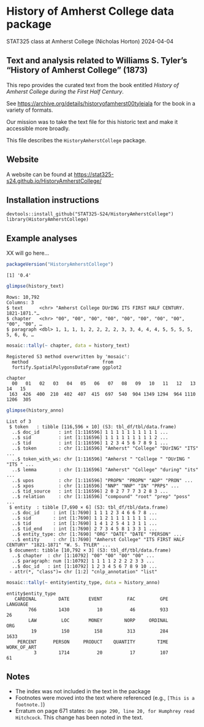 # History of Amherst College data package
STAT325 class at Amherst College (Nicholas Horton)
2024-04-04

## Text and analysis related to Williams S. Tyler’s “History of Amherst College” (1873)

This repo provides the curated text from the book entitled *History of
Amherst College during the First Half Century*.

See https://archive.org/details/historyofamherst00tyleiala for the book
in a variety of formats.

Our mission was to take the text file for this historic text and make it
accessible more broadly.

This file describes the `HistoryAmherstCollege` package.

## Website

A website can be found at
https://stat325-s24.github.io/HistoryAmherstCollege/

## Installation instructions

    devtools::install_github("STAT325-S24/HistoryAmherstCollege")
    library(HistoryAmherstCollege)

## Example analyses

XX will go here…

``` r
packageVersion("HistoryAmherstCollege")
```

    [1] '0.4'

``` r
glimpse(history_text)
```

    Rows: 10,792
    Columns: 3
    $ text      <chr> "Amherst College DUrING ITS FIRST HALF CENTURY.  1821-1871."…
    $ chapter   <chr> "00", "00", "00", "00", "00", "00", "00", "00", "00", "00", …
    $ paragraph <dbl> 1, 1, 1, 1, 2, 2, 2, 2, 3, 3, 4, 4, 4, 5, 5, 5, 5, 5, 6, 6, …

``` r
mosaic::tally(~ chapter, data = history_text)
```

    Registered S3 method overwritten by 'mosaic':
      method                           from   
      fortify.SpatialPolygonsDataFrame ggplot2

    chapter
      00   01   02   03   04   05   06   07   08   09   10   11   12   13   14   15 
     163  426  400  210  402  407  415  697  540  904 1349 1294  964 1110 1206  305 

``` r
glimpse(history_anno)
```

    List of 3
     $ token   : tibble [116,596 × 10] (S3: tbl_df/tbl/data.frame)
      ..$ doc_id       : int [1:116596] 1 1 1 1 1 1 1 1 1 1 ...
      ..$ sid          : int [1:116596] 1 1 1 1 1 1 1 1 1 2 ...
      ..$ tid          : int [1:116596] 1 2 3 4 5 6 7 8 9 1 ...
      ..$ token        : chr [1:116596] "Amherst" "College" "DUrING" "ITS" ...
      ..$ token_with_ws: chr [1:116596] "Amherst " "College " "DUrING " "ITS " ...
      ..$ lemma        : chr [1:116596] "Amherst" "College" "during" "its" ...
      ..$ upos         : chr [1:116596] "PROPN" "PROPN" "ADP" "PRON" ...
      ..$ xpos         : chr [1:116596] "NNP" "NNP" "IN" "PRP$" ...
      ..$ tid_source   : int [1:116596] 2 0 2 7 7 7 3 2 8 3 ...
      ..$ relation     : chr [1:116596] "compound" "root" "prep" "poss" ...
     $ entity  : tibble [7,690 × 6] (S3: tbl_df/tbl/data.frame)
      ..$ doc_id     : int [1:7690] 1 1 1 2 3 4 6 6 7 8 ...
      ..$ sid        : int [1:7690] 1 1 2 1 1 1 1 1 1 1 ...
      ..$ tid        : int [1:7690] 1 4 1 2 5 4 1 3 1 1 ...
      ..$ tid_end    : int [1:7690] 2 7 3 4 5 8 1 3 3 1 ...
      ..$ entity_type: chr [1:7690] "ORG" "DATE" "DATE" "PERSON" ...
      ..$ entity     : chr [1:7690] "Amherst College" "ITS FIRST HALF CENTURY" "1821-1871" "W. S. TYLER" ...
     $ document: tibble [10,792 × 3] (S3: tbl_df/tbl/data.frame)
      ..$ chapter  : chr [1:10792] "00" "00" "00" "00" ...
      ..$ paragraph: num [1:10792] 1 1 1 1 2 2 2 2 3 3 ...
      ..$ doc_id   : int [1:10792] 1 2 3 4 5 6 7 8 9 10 ...
     - attr(*, "class")= chr [1:2] "cnlp_annotation" "list"

``` r
mosaic::tally(~ entity$entity_type, data = history_anno)
```

    entity$entity_type
       CARDINAL        DATE       EVENT         FAC         GPE    LANGUAGE 
            766        1430          10          46         933          26 
            LAW         LOC       MONEY        NORP     ORDINAL         ORG 
             19         150         158         313         284        1633 
        PERCENT      PERSON     PRODUCT    QUANTITY        TIME WORK_OF_ART 
              3        1714          20          17         107          61 

## Notes

- The index was not included in the text in the package
- Footnotes were moved into the text where referenced (e.g.,
  `[This is a footnote.]`)
- Erratum on page 671 states:
  `On page 290, line 20, for Humphrey read Hitchcock`. This change has
  been noted in the text.
